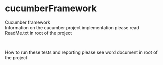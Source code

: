 # cucumberFramework
Cucumber framework
<br>
Information on the cucumber project implementation please read ReadMe.txt in root of the project

<br>

How to run these tests and reporting please see word document in root of the project
